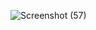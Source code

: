 ![Screenshot (57)](https://user-images.githubusercontent.com/67020535/164945567-990b4a7e-b9ef-4454-ae7c-e3f6f18117e2.png)
